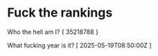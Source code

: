 # Fuck the rankings

Who the hell am I?
{ 35218788 }

What fucking year is it?
[ 2025-05-19T08:50:00Z ]
